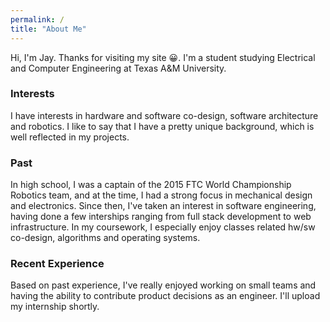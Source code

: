 ```yaml
---
permalink: /
title: "About Me"
---
```


Hi, I'm Jay. Thanks for visiting my site 😀. I'm a student studying Electrical and Computer Engineering at Texas A&M University. 
### Interests
 I have interests in hardware and software co-design, software architecture and robotics. I like to say that I have a pretty unique background, which is well reflected in my projects.
 
### Past
In high school, I was a captain of the 2015 FTC World Championship Robotics team, and at the time, I had a strong focus in mechanical design and electronics. Since then, I've taken an interest in software engineering, having done a few interships ranging from full stack development to web infrastructure. In my coursework, I especially enjoy classes related hw/sw co-design, algorithms and operating systems.

### Recent Experience
Based on past experience, I've really enjoyed working on small teams and having the ability to contribute product 
decisions as an engineer. I'll upload my internship shortly.
